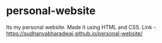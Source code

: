 # personal-website
Its my personal website. Made it using HTML and CSS.
Link - https://sudhanvabharadwaj.github.io/personal-website/
